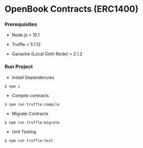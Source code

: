 # OpenBook Contracts (ERC1400)

### Prerequisites

- Node.js > 10.1

- Truffle > 5.1.12 

- Ganache (Local Geth Node) > 2.1.2


### Run Project

- Install Dependencies
```
$ npm i
```

- Compile contracts
```
$ npm run truffle:compile
```

- Migrate Contracts
```
$ npm run truffle:migrate
```

- Unit Testing
```
$ npm run truffle:test
```
